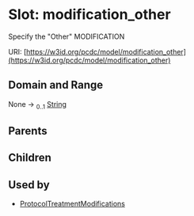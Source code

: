 
# Slot: modification_other


Specify the "Other" MODIFICATION

URI: [https://w3id.org/pcdc/model/modification_other](https://w3id.org/pcdc/model/modification_other)


## Domain and Range

None &#8594;  <sub>0..1</sub> [String](types/String.md)

## Parents


## Children


## Used by

 * [ProtocolTreatmentModifications](ProtocolTreatmentModifications.md)

